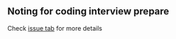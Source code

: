 ## Noting for coding interview prepare

Check [issue tab](https://github.com/learndeeplearningbymyself/TIL-Algo) for more details

